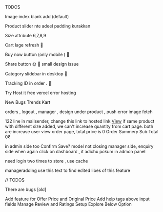 TODOS



Image index blank add (default) 

Product slider nte adeel padding kurakkan

Size attribute 6,7,8,9 

Cart lage refresh  🥙

Buy now button (only mobile ) 🥙

Share button 🌞 🥙 small design issue

Category slidebar in desktop 🥙

Tracking ID in order .  🥙























Try Host it free
vercel error hosting

New Bugs Trends Kart

orders , logout , manager , design under product , push error image fetch 

122 line in mailsender, change this link to hosted link
                      <a href="http://localhost:5173/manager/enquiries" target="_blank" class="view-button">View</a>
if same product with different size added, we can't increase quantity from cart page. both are increase 
user view order page, total price is 0 
Order Summery
Sub Total
0₹

in admin side too 
Confirm Save? model not closing manager side, enquiry side
when again click on dashboard , it adichu pokum in admon panel

need login two times to store , use cache


manageradding
use this text to find edited libes of this feature

// TODOS

There are bugs [old]

Add feature for Offer Price and Original Price
Add help tags above input fields
Manage Review and Ratings
Setup Explore Below Option

